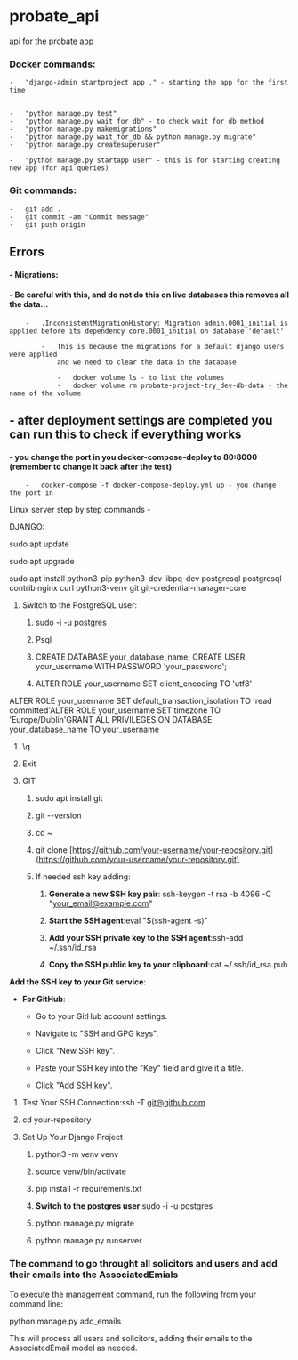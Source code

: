 # probate_api

api for the probate app

### Docker commands:

    -   "django-admin startproject app ." - starting the app for the first time

  
    -   "python manage.py test"
    -   "python manage.py wait_for_db" - to check wait_for_db method
    -   "python manage.py makemigrations"
    -   "python manage.py wait_for_db && python manage.py migrate"
    -   "python manage.py createsuperuser"

    -   "python manage.py startapp user" - this is for starting creating new app (for api queries)

### Git commands:

    -   git add .
    -   git commit -am "Commit message"
    -   git push origin

## Errors

#### - Migrations:

#### - Be careful with this, and do not do this on live databases this removes all the data...

        -   .InconsistentMigrationHistory: Migration admin.0001_initial is applied before its dependency core.0001_initial on database 'default'
            
            -   This is because the migrations for a default django users were applied 
                and we need to clear the data in the database

                -   docker volume ls - to list the volumes
                -   docker volume rm probate-project-try_dev-db-data - the name of the volume

## - after deployment settings are completed you can run this to check if everything works

#### - you change the port in you docker-compose-deploy to 80:8000 (remember to change it back after the test)

        -   docker-compose -f docker-compose-deploy.yml up - you change the port in 

Linux server step by step commands -

DJANGO:

sudo apt update

sudo apt upgrade

sudo apt install python3-pip python3-dev libpq-dev postgresql postgresql-contrib nginx curl python3-venv git
git-credential-manager-core

1. Switch to the PostgreSQL user:

    1. sudo -i -u postgres

    2. Psql

    3. CREATE DATABASE your\_database\_name; CREATE USER your\_username WITH PASSWORD 'your\_password';

    4. ALTER ROLE your\_username SET client\_encoding TO 'utf8'

ALTER ROLE your\_username SET default\_transaction\_isolation TO 'read committed'ALTER ROLE your\_username SET timezone
TO 'Europe/Dublin'GRANT ALL PRIVILEGES ON DATABASE your\_database\_name TO your\_username

1. \\q

2. Exit

3. GIT

    1. sudo apt install git

    2. git --version

    3. cd ~

    4. git
       clone [https://github.com/your-username/your-repository.git](https://github.com/your-username/your-repository.git)

    5. If needed ssh key adding:

        1. **Generate a new SSH key pair**: ssh-keygen -t rsa -b 4096
           -C "[your\_email@example.com](mailto:your_email@example.com)"

        2. **Start the SSH agent**:eval "$(ssh-agent -s)"

        3. **Add your SSH private key to the SSH agent**:ssh-add ~/.ssh/id\_rsa

        4. **Copy the SSH public key to your clipboard**:cat ~/.ssh/id\_rsa.pub

**Add the SSH key to your Git service**:

* **For GitHub**:

    * Go to your GitHub account settings.

    * Navigate to "SSH and GPG keys".

    * Click "New SSH key".

    * Paste your SSH key into the "Key" field and give it a title.

    * Click "Add SSH key".


1. Test Your SSH Connection:ssh -T git@github.com

2. cd your-repository

3. Set Up Your Django Project

    1. python3 -m venv venv

    2. source venv/bin/activate

    3. pip install -r requirements.txt

    4. **Switch to the postgres user**:sudo -i -u postgres

    5. python manage.py migrate

    6. python manage.py runserver

### The command to go throught all solicitors and users and add their emails into the AssociatedEmials

To execute the management command, run the following from your command line:

python manage.py add_emails

This will process all users and solicitors, adding their emails to the AssociatedEmail model as needed.
